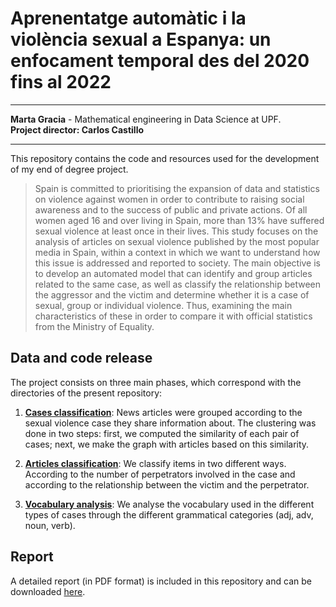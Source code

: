 # Aprenentatge automàtic i la violència sexual a Espanya: un enfocament temporal des del 2020 fins al 2022

---

**Marta Gracia** - Mathematical engineering in Data Science at UPF. <br>
**Project director: Carlos Castillo**

---

This repository contains the code and resources used for the development of my end of degree project.

>Spain is committed to prioritising the expansion of data and statistics on violence against women in order to contribute to raising social awareness and to the success of public and private actions. Of all women aged 16 and over living in Spain, more than 13% have suffered sexual violence at least once in their lives. This study focuses on the analysis of articles on sexual violence published by the most popular media in Spain, within a context in which we want to understand how this issue is addressed and reported to society. The main objective is to develop an automated model that can identify and group articles related to the same case, as well as classify the relationship between the aggressor and the victim and determine whether it is a case of sexual, group or individual violence. Thus, examining the main characteristics of these in order to compare it with official statistics from the Ministry of Equality.


## Data and code release
The project consists on three main phases, which correspond with the directories of the present repository: 
1. **[Cases classification](https://github.com/martagraciavalles/Aprenentatge-autom-tic-i-la-viol-ncia-sexual-a-espanya/tree/main/cases_classification)**: News articles were grouped according to the sexual violence case they share information about. The clustering was done in two steps: first, we computed the similarity of each pair of cases; next, we make the graph with articles based on this similarity. 

2. **[Articles classification](https://github.com/martagraciavalles/Aprenentatge-autom-tic-i-la-viol-ncia-sexual-a-espanya/tree/main/articles_classification)**: We classify items in two different ways. According to the number of perpetrators involved in the case and according to the relationship between the victim and the perpetrator.

3. **[Vocabulary analysis](https://github.com/martagraciavalles/Aprenentatge-autom-tic-i-la-viol-ncia-sexual-a-espanya/tree/main/vocabulary_alanysis)**: We analyse the vocabulary used in the different types of cases through the different grammatical categories (adj, adv, noun, verb).


## Report 
A detailed report (in PDF format) is included in this repository and can be downloaded [here](https://github.com/martagraciavalles/Aprenentatge-autom-tic-i-la-viol-ncia-sexual-a-espanya/blob/main/TFG_MARTA_GRACIA.pdf).

